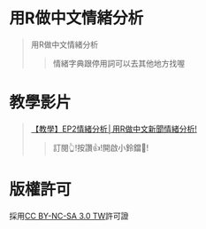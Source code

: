 # 用R做中文情緒分析
>用R做中文情緒分析
>>情緒字典跟停用詞可以去其他地方找喔

# 教學影片
>[【教學】EP2情緒分析│用R做中文新聞情緒分析!](https://youtu.be/CXvKnqUcpkc "【教學】EP2情緒分析│用R做中文新聞情緒分析!")
>>訂閱👆!按讚👍!開啟小鈴鐺🔔!

# 版權許可
採用[CC BY-NC-SA 3.0 TW](https://creativecommons.org/licenses/by-nc-sa/3.0/tw/)許可證

